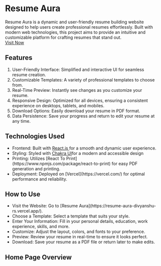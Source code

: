 # Resume Aura
Resume Aura is a dynamic and user-friendly resume building website designed to help users create professional resumes effortlessly. Built with modern web technologies, this project aims to provide an intuitive and customizable platform for crafting resumes that stand out.
<br>
[Visit Now](https://resume-aura-divyanshu-rs.vercel.app/) 
<br>
## Features
1. User-Friendly Interface: Simplified and interactive UI for seamless resume creation.
2. Customizable Templates: A variety of professional templates to choose from.
3. Real-Time Preview: Instantly see changes as you customize your resume.
4. Responsive Design: Optimized for all devices, ensuring a consistent experience on desktops, tablets, and mobiles.
5. Download Options: Easily download your resume in PDF format.
6. Data Persistence: Save your progress and return to edit your resume at any time.

## Technologies Used
<ul>   
<li>Frontend: Built with <a href="https://react.dev/"> React.js </a>for a smooth and dynamic user experience.</li>
<li>Styling: Styled with  <a href="https://react.dev/"> Chakra UI</a>for a modern and accessible design</li>
<li>Printing: Utilizes [React To Print](https://www.npmjs.com/package/react-to-print) for easy PDF generation and printing.</li>
<li>Deployment: Deployed on [Vercel](https://vercel.com/) for optimal performance and reliability.</li>
</ul>

## How to Use
<ul>
<li>Visit the Website: Go to [Resume Aura](https://resume-aura-divyanshu-rs.vercel.app/).</li>
<li>Choose a Template: Select a template that suits your style.</li>
<li>Enter Your Information: Fill in your personal details, education, work experience, skills, and more.</li>
<li>Customize: Adjust the layout, colors, and fonts to your preference.</li>
<li>Preview: Review your resume in real-time to ensure it looks perfect.</li>
<li>Download: Save your resume as a PDF file or return later to make edits.</li>
</ul>

## Home Page Overview
